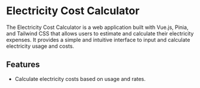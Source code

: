 # Electricity Cost Calculator

<!-- ![Project Logo](https://your-project-logo-url.com) -->

The Electricity Cost Calculator is a web application built with Vue.js, Pinia, and Tailwind CSS that allows users to estimate and calculate their electricity expenses. It provides a simple and intuitive interface to input and calculate electricity usage and costs.

## Features

- Calculate electricity costs based on usage and rates.
<!-- - Visualize your electricity consumption trends. -->
<!-- - Save and manage multiple profiles for different locations or scenarios. -->
<!-- - Customizable rates to match your electricity provider's pricing. -->

<!-- ## Demo -->

<!-- [View Demo](https://your-demo-url.com) -->